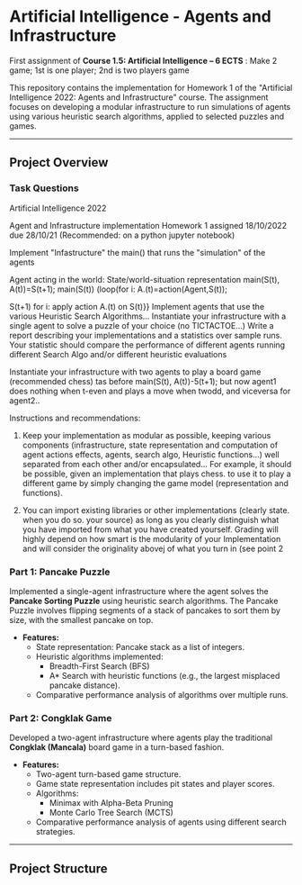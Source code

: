 # Artificial Intelligence - Agents and Infrastructure

First assignment of **Course 1.5: Artificial Intelligence – 6 ECTS** : Make 2 game; 1st is one player; 2nd is two players game

This repository contains the implementation for Homework 1 of the "Artificial Intelligence 2022: Agents and Infrastructure" course. The assignment focuses on developing a modular infrastructure to run simulations of agents using various heuristic search algorithms, applied to selected puzzles and games.

---

## Project Overview

### **Task Questions**
Artificial Intelligence 2022

Agent and Infrastructure implementation
Homework 1 assigned 18/10/2022 due 28/10/21
(Recommended: on a python jupyter notebook)

Implement "Infastructure" the main() that runs the "simulation" of the agents

Agent acting in the world:
State/world-situation representation
main(S(t), A(t))=S(t+1);
main(S(t)) (loop(for i: A.(t)=action(Agent,S(t));

S(t+1) for i: apply action A.(t) on S(t)}}
Implement agents that use the various Heuristic Search Algorithms...
Instantiate your infrastructure with a single agent to solve a puzzle of your choice (no TICТАСТОЕ...)
Write a report describing your implementations and a statistics over sample runs.
Your statistic should compare the performance of different agents running different Search Algo and/or different heuristic evaluations

Instantiate your infrastructure with two agents to play a board game (recommended chess)
tas before main(S(t), A(t))-5(t+1); but now agent1 does nothing when t-even and plays a move when twodd, and viceversa for agent2..

Instructions and recommendations:
1. Keep your implementation as modular as possible, keeping various components (infrastructure, state representation and computation of agent actions effects, agents, search algo, Heuristic functions...) well separated from each other and/or encapsulated...
For example, it should be possible, given an implementation that plays chess. to use it to play a different game by simply changing the game model (representation and functions).

2. You can import existing libraries or other implementations (clearly state. when you do so. your source) as long as you clearly distinguish what you have imported from what you have created yourself.
Grading will highly depend on how smart is the modularity of your Implementation and will consider the originality abovej of what you turn in (see point 2



### **Part 1: Pancake Puzzle**
Implemented a single-agent infrastructure where the agent solves the **Pancake Sorting Puzzle** using heuristic search algorithms. The Pancake Puzzle involves flipping segments of a stack of pancakes to sort them by size, with the smallest pancake on top.

- **Features:**
  - State representation: Pancake stack as a list of integers.
  - Heuristic algorithms implemented:
    - Breadth-First Search (BFS)
    - A* Search with heuristic functions (e.g., the largest misplaced pancake distance).
  - Comparative performance analysis of algorithms over multiple runs.

### **Part 2: Congklak Game**
Developed a two-agent infrastructure where agents play the traditional **Congklak (Mancala)** board game in a turn-based fashion.

- **Features:**
  - Two-agent turn-based game structure.
  - Game state representation includes pit states and player scores.
  - Algorithms:
    - Minimax with Alpha-Beta Pruning
    - Monte Carlo Tree Search (MCTS)
  - Comparative performance analysis of agents using different search strategies.

---

## Project Structure


